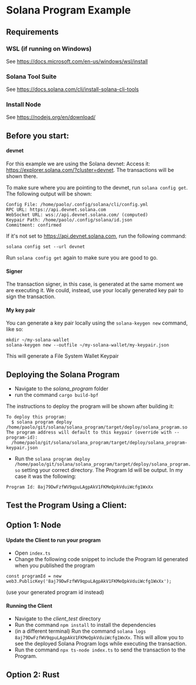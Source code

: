 # Solana Program Example

## Requirements

###  WSL (if running on Windows)
See https://docs.microsoft.com/en-us/windows/wsl/install

### Solana Tool Suite
See https://docs.solana.com/cli/install-solana-cli-tools

### Install Node
See https://nodejs.org/en/download/

## Before you start:

#### devnet
For this example we are using the Solana devnet: Access it: https://explorer.solana.com/?cluster=devnet.
The transactions will be shown there.

To make sure where you are pointing to the devnet, run ```solana config get```. The following output will be shown:

```
Config File: /home/paolo/.config/solana/cli/config.yml
RPC URL: https://api.devnet.solana.com 
WebSocket URL: wss://api.devnet.solana.com/ (computed)
Keypair Path: /home/paolo/.config/solana/id.json 
Commitment: confirmed 
```
If it's not set to https://api.devnet.solana.com, run the following command:

```
solana config set --url devnet
```

Run  ```solana config get``` again to make sure you are good to go.

#### Signer
The transaction signer, in this case, is generated at the same moment we are executing it.
We could, instead, use your locally generated key pair to sign the transaction.

#### My key pair
You can generate a key pair locally using the ```solana-keygen new``` command, like so:
```
mkdir ~/my-solana-wallet
solana-keygen new --outfile ~/my-solana-wallet/my-keypair.json
```
This will generate a File System Wallet Keypair

## Deploying the Solana Program
- Navigate to the _solana_program_ folder
- run the command ```cargo build-bpf```

The instructions to deploy the program will be shown after building it:
```
To deploy this program:
  $ solana program deploy /home/paolo/git/solana/solana_program/target/deploy/solana_program.so
The program address will default to this keypair (override with --program-id):
  /home/paolo/git/solana/solana_program/target/deploy/solana_program-keypair.json
```

- Run the ```solana program deploy /home/paolo/git/solana/solana_program/target/deploy/solana_program.so``` setting your correct directory.
The Program Id will be output. In my case it was the following:

```
Program Id: 8aj79DwFzfWV9qpuLAgpAkV1FKMeQpkVduiWcfg1WxXx
```

## Test the Program Using a Client:

## Option 1: Node

#### Update the Client to run your program
- Open ```index.ts```
- Change the following code snippet to include the Program Id generated when you published the program
```
const programId = new web3.PublicKey('8aj79DwFzfWV9qpuLAgpAkV1FKMeQpkVduiWcfg1WxXx');
```
(use your generated program id instead)

#### Running the Client
- Navigate to the _client_test_ directory
- Run the command ```npm install``` to install the dependencies
- (in a different terminal) Run the command ```solana logs 8aj79DwFzfWV9qpuLAgpAkV1FKMeQpkVduiWcfg1WxXx```. This will allow you to see the deployed Solana Program logs while executing the transaction.
- Run the command ```npx ts-node index.ts``` to send the transaction to the Program.

## Option 2: Rust
